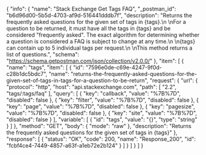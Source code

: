 {
  "info": {
    "name": "Stack Exchange Get Tags FAQ",
    "_postman_id": "b6d96d00-5b5d-4703-af9d-516441dddb7f",
    "description": "Returns the frequently asked questions for the given set of tags in {tags}.\n \nFor a question to be returned, it must have all the tags in {tags} and be considered \"frequently asked\". The exact algorithm for determining whether a question is considered a FAQ is subject to change at any time.\n \n{tags} can contain up to 5 individual tags per request.\n \nThis method returns a list of questions.",
    "schema": "https://schema.getpostman.com/json/collection/v2.0.0/"
  },
  "item": [
    {
      "name": "tags",
      "item": [
        {
          "id": "7596e0de-c69e-4247-9f0d-c28b1dc5bdc7",
          "name": "returns-the-frequently-asked-questions-for-the-given-set-of-tags-in-tags-for-a-question-to-be-return",
          "request": {
            "url": {
              "protocol": "http",
              "host": "api.stackexchange.com",
              "path": [
                "2.2",
                "tags/:tags/faq"
              ],
              "query": [
                {
                  "key": "callback",
                  "value": "%7B%7D",
                  "disabled": false
                },
                {
                  "key": "filter",
                  "value": "%7B%7D",
                  "disabled": false
                },
                {
                  "key": "page",
                  "value": "%7B%7D",
                  "disabled": false
                },
                {
                  "key": "pagesize",
                  "value": "%7B%7D",
                  "disabled": false
                },
                {
                  "key": "site",
                  "value": "%7B%7D",
                  "disabled": false
                }
              ],
              "variable": [
                {
                  "id": "tags",
                  "value": "{}",
                  "type": "string"
                }
              ]
            },
            "method": "GET",
            "body": {
              "mode": "raw"
            },
            "description": "Returns the frequently asked questions for the given set of tags in {tags}"
          },
          "response": [
            {
              "status": "OK",
              "code": 200,
              "name": "Response_200",
              "id": "fcbf4ce4-7449-4857-a63f-a1eb72e2b124"
            }
          ]
        }
      ]
    }
  ]
}